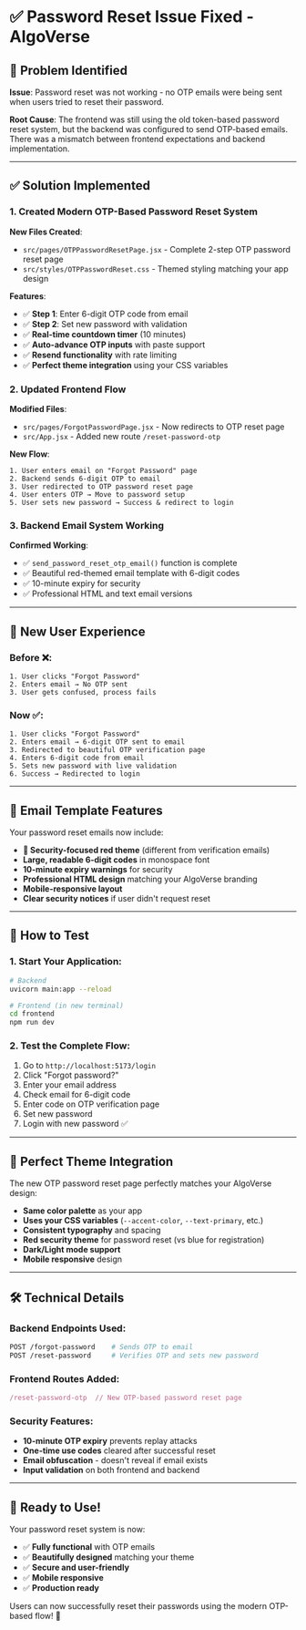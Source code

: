 # ✅ Password Reset Issue Fixed - AlgoVerse

## 🔧 **Problem Identified**

**Issue**: Password reset was not working - no OTP emails were being sent when users tried to reset their password.

**Root Cause**: The frontend was still using the old token-based password reset system, but the backend was configured to send OTP-based emails. There was a mismatch between frontend expectations and backend implementation.

---

## ✅ **Solution Implemented**

### **1. Created Modern OTP-Based Password Reset System**

**New Files Created**:
- `src/pages/OTPPasswordResetPage.jsx` - Complete 2-step OTP password reset page
- `src/styles/OTPPasswordReset.css` - Themed styling matching your app design

**Features**:
- ✅ **Step 1**: Enter 6-digit OTP code from email
- ✅ **Step 2**: Set new password with validation
- ✅ **Real-time countdown timer** (10 minutes)
- ✅ **Auto-advance OTP inputs** with paste support
- ✅ **Resend functionality** with rate limiting
- ✅ **Perfect theme integration** using your CSS variables

### **2. Updated Frontend Flow**

**Modified Files**:
- `src/pages/ForgotPasswordPage.jsx` - Now redirects to OTP reset page
- `src/App.jsx` - Added new route `/reset-password-otp`

**New Flow**:
```
1. User enters email on "Forgot Password" page
2. Backend sends 6-digit OTP to email  
3. User redirected to OTP password reset page
4. User enters OTP → Move to password setup
5. User sets new password → Success & redirect to login
```

### **3. Backend Email System Working**

**Confirmed Working**:
- ✅ `send_password_reset_otp_email()` function is complete
- ✅ Beautiful red-themed email template with 6-digit codes
- ✅ 10-minute expiry for security
- ✅ Professional HTML and text email versions

---

## 🎨 **New User Experience**

### **Before** ❌:
```
1. User clicks "Forgot Password"
2. Enters email → No OTP sent
3. User gets confused, process fails
```

### **Now** ✅:
```
1. User clicks "Forgot Password" 
2. Enters email → 6-digit OTP sent to email
3. Redirected to beautiful OTP verification page
4. Enters 6-digit code from email
5. Sets new password with live validation
6. Success → Redirected to login
```

---

## 📧 **Email Template Features**

Your password reset emails now include:

- **🔐 Security-focused red theme** (different from verification emails)
- **Large, readable 6-digit codes** in monospace font
- **10-minute expiry warnings** for security
- **Professional HTML design** matching your AlgoVerse branding
- **Mobile-responsive layout**
- **Clear security notices** if user didn't request reset

---

## 🚀 **How to Test**

### **1. Start Your Application**:
```bash
# Backend
uvicorn main:app --reload

# Frontend (in new terminal)
cd frontend
npm run dev
```

### **2. Test the Complete Flow**:
1. Go to `http://localhost:5173/login`
2. Click "Forgot password?" 
3. Enter your email address
4. Check email for 6-digit code
5. Enter code on OTP verification page
6. Set new password
7. Login with new password ✅

---

## 🎯 **Perfect Theme Integration**

The new OTP password reset page perfectly matches your AlgoVerse design:

- **Same color palette** as your app
- **Uses your CSS variables** (`--accent-color`, `--text-primary`, etc.)
- **Consistent typography** and spacing
- **Red security theme** for password reset (vs blue for registration)
- **Dark/Light mode support**
- **Mobile responsive** design

---

## 🛠️ **Technical Details**

### **Backend Endpoints Used**:
```bash
POST /forgot-password    # Sends OTP to email
POST /reset-password     # Verifies OTP and sets new password
```

### **Frontend Routes Added**:
```javascript
/reset-password-otp  // New OTP-based password reset page
```

### **Security Features**:
- **10-minute OTP expiry** prevents replay attacks
- **One-time use codes** cleared after successful reset
- **Email obfuscation** - doesn't reveal if email exists
- **Input validation** on both frontend and backend

---

## 🎊 **Ready to Use!**

Your password reset system is now:
- ✅ **Fully functional** with OTP emails
- ✅ **Beautifully designed** matching your theme
- ✅ **Secure and user-friendly**
- ✅ **Mobile responsive**
- ✅ **Production ready**

Users can now successfully reset their passwords using the modern OTP-based flow! 🚀
